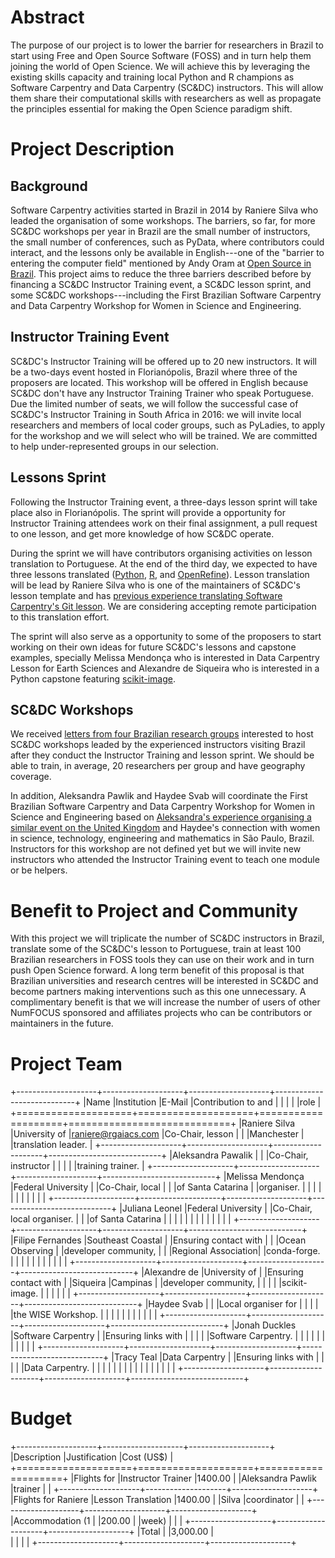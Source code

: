 # Abstract

The purpose of our project is to lower the barrier for researchers in Brazil to start using
Free and Open Source Software (FOSS) and in turn help them joining the world of Open Science. 
We will achieve this by leveraging the existing skills capacity and training 
local Python and R champions as Software Carpentry and Data Carpentry (SC&DC) instructors. 
This will allow them share their computational skills with researchers as well as 
propagate the principles essential for making the Open Science paradigm shift.

# Project Description

<!--
By helping researchers in Brazil adopt Open Science approaches, this project will contribute to 
increase international visibility and collaboration of scholars in Brazilian research
organisations. FOSS is an essential component of making Open Science a
prevalent standard. In our approach to bringing the FOSS solutions to researchers in 
Brazil, we will help them make their research more robust, reproducible and 
sustainable.

This project focuses entirely on the research sector in Brazil. A selected
number of research organisations support and are involved in this proposals 
which ensures good local insight and operational background.
-->

## Background

Software Carpentry activities started in Brazil in 2014 by Raniere Silva
who leaded the organisation of some workshops.
The barriers, so far, for more SC&DC workshops per year in Brazil
are the small number of instructors,
the small number of conferences, such as PyData, where contributors could interact,
and the lessons only be available in English---one of the "barrier to entering the computer field" mentioned by Andy Oram at [Open Source in Brazil](http://www.oreilly.com/programming/free/open-source-in-brazil.csp).
This project aims to reduce the three barriers described before
by financing a SC&DC Instructor Training event,
a SC&DC lesson sprint,
and some SC&DC workshops---including
the First Brazilian Software Carpentry and Data Carpentry Workshop for Women in Science and Engineering.

## Instructor Training Event

SC&DC's Instructor Training will be offered
up to 20 new instructors. It will be a two-days event hosted in Florianópolis, Brazil where three of the proposers are located.
This workshop will be offered in English
because SC&DC
don't have any Instructor Training Trainer
who speak Portuguese.
Due the limited number of seats,
we will follow the successful case
of SC&DC's Instructor Training in South Africa in 2016:
we will invite local researchers and members of local coder groups,
such as PyLadies,
to apply for the workshop
and we will select who will be trained.
We are committed to help under-represented groups in our selection.

## Lessons Sprint

Following the Instructor Training event,
a three-days lesson sprint will take place also in Florianópolis.
The sprint will provide a opportunity for Instructor Training attendees
work on their final assignment, a pull request to one lesson,
and get more knowledge of how SC&DC operate.

During the sprint we will have contributors organising activities on lesson translation to Portuguese.
At the end of the third day,
we expected to have three lessons translated
([Python](https://github.com/swcarpentry/python-novice-gapminder),
[R](https://github.com/swcarpentry/r-novice-gapminder), and
[OpenRefine](https://github.com/datacarpentry/OpenRefine-ecology-lesson)).
Lesson translation will be lead by Raniere Silva
who is one of the maintainers of SC&DC's lesson template
and has [previous experience translating Software Carpentry's Git lesson](http://scf.rgaiacs.com/git/index.html).
We are considering accepting remote participation to this translation effort.

The sprint will also serve as a opportunity
to some of the proposers to start working on their own ideas
for future SC&DC's lessons
and capstone examples,
specially Melissa Mendonça who is interested in Data Carpentry Lesson for Earth Sciences
and Alexandre de Siqueira who is interested in a Python capstone featuring [scikit-image](http://scikit-image.org/).

## SC&DC Workshops

We received [letters from four Brazilian research groups](https://github.com/rgaiacs/numfocus-2017-grant/tree/master/letters)
interested to host SC&DC workshops
leaded by the experienced instructors visiting Brazil
after they conduct the Instructor Training and lesson sprint.
We should be able to train, in average, 20 researchers per group
and have geography coverage.

In addition,
Aleksandra Pawlik and Haydee Svab will coordinate the First Brazilian Software Carpentry and Data Carpentry Workshop for Women in Science and Engineering
based on [Aleksandra's experience organising a similar event on the United Kingdom](https://www.software.ac.uk/blog/2016-09-26-first-uk-software-carpentry-workshop-women-science-and-engineering)
and Haydee's connection with women in science, technology, engineering and mathematics in São Paulo, Brazil.
Instructors for this workshop are not defined yet
but we will invite new instructors who attended the Instructor Training event
to teach one module or be helpers.

# Benefit to Project and Community

With this project we will
triplicate the number of SC&DC instructors in Brazil,
translate some of the SC&DC's lesson to Portuguese,
train at least 100 Brazilian researchers in FOSS tools
they can use on their work and in turn push Open Science forward.
A long term benefit of this proposal is that Brazilian universities and research centres
will be interested in SC&DC
and become partners making interventions such as this one unnecessary.
A complimentary benefit is that we will increase the number of users of other NumFOCUS sponsored and affiliates projects
who can be contributors or maintainers in the future.

# Project Team

+--------------------+--------------------+--------------------+----------------------------+
|Name                |Institution         |E-Mail              |Contribution to and         |
|                    |                    |                    |role                        |
+====================+====================+====================+============================+
|Raniere Silva       |University of       |raniere@rgaiacs.com |Co-Chair, lesson            |
|                    |Manchester          |                    |translation leader.         |
+--------------------+--------------------+--------------------+----------------------------+
|Aleksandra Pawalik  |                    |                    |Co-Chair, instructor        |
|                    |                    |                    |training trainer.           |
+--------------------+--------------------+--------------------+----------------------------+
|Melissa Mendonça    |Federal University  |                    |Co-Chair, local             |
|                    |of Santa Catarina   |                    |organiser.                  |
|                    |                    |                    |                            |
|                    |                    |                    |                            |
+--------------------+--------------------+--------------------+----------------------------+
|Juliana Leonel      |Federal University  |                    |Co-Chair, local organiser.  |
|                    |of Santa Catarina   |                    |                            |
|                    |                    |                    |                            |
|                    |                    |                    |                            |
+--------------------+--------------------+--------------------+----------------------------+
|Filipe Fernandes    |Southeast Coastal   |                    |Ensuring contact with       |
|                    |Ocean Observing     |                    |developer community,        |
|                    |Regional Association|                    |conda-forge.                |
|                    |                    |                    |                            |
|                    |                    |                    |                            |
+--------------------+--------------------+--------------------+----------------------------+
|Alexandre de        |University of       |                    |Ensuring contact with       |
|Siqueira            |Campinas            |                    |developer community,        |
|                    |                    |                    |scikit-image.               |
|                    |                    |                    |                            |
+--------------------+--------------------+--------------------+----------------------------+
|Haydee Svab         |                    |                    |Local organiser for         |
|                    |                    |                    |the WISE Workshop.          |
|                    |                    |                    |                            |
|                    |                    |                    |                            |
+--------------------+--------------------+--------------------+----------------------------+
|Jonah Duckles       |Software Carpentry  |                    |Ensuring links with         |
|                    |                    |                    |Software Carpentry.         |
|                    |                    |                    |                            |
|                    |                    |                    |                            |
+--------------------+--------------------+--------------------+----------------------------+
|Tracy Teal          |Data Carpentry      |                    |Ensuring links with         |
|                    |                    |                    |Data Carpentry.             |
|                    |                    |                    |                            |
|                    |                    |                    |                            |
|                    |                    |                    |                            |
+--------------------+--------------------+--------------------+----------------------------+


# Budget

+--------------------+--------------------+--------------------+
|Description         |Justification       |Cost (US$)          |
+====================+====================+====================+
|Flights for         |Instructor Trainer  |1400.00             |
|Aleksandra Pawlik   |trainer             |                    |
+--------------------+--------------------+--------------------+
|Flights for Raniere |Lesson Translation  |1400.00             |
|Silva               |coordinator         |                    |
+--------------------+--------------------+--------------------+
|Accommodation (1    |                    |200.00              |
|week)               |                    |                    |
+--------------------+--------------------+--------------------+
|Total               |                    |3,000.00            |             
|                    |                    |                    |
+--------------------+--------------------+--------------------+

